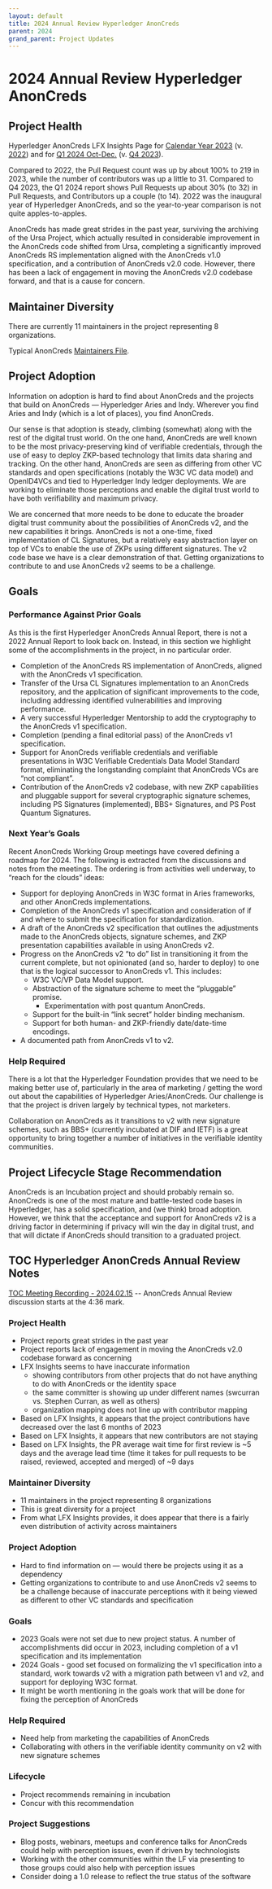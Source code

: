 ```yaml
---
layout: default
title: 2024 Annual Review Hyperledger AnonCreds
parent: 2024
grand_parent: Project Updates
---
```


# 2024 Annual Review Hyperledger AnonCreds

## Project Health

Hyperledger AnonCreds LFX Insights Page for [Calendar Year 2023](https://insights.lfx.linuxfoundation.org/foundation/hyp/overview?project=anoncreds&repository=all&dateFilters=2023-01-01%20to%202023-12-31&dateRange=2023-01-01%20to%202023-12-31&compare=PP&granularity=month&hideBots=true) (v. [2022](https://insights.lfx.linuxfoundation.org/foundation/hyp/overview?project=anoncreds&repository=all&dateFilters=2022-01-01%20to%202022-12-31&dateRange=2022-01-01%20to%202022-12-31&compare=PP&granularity=month&hideBots=true))  and for [Q1 2024 Oct-Dec.](https://insights.lfx.linuxfoundation.org/foundation/hyp/overview?project=anoncreds&repository=all&dateFilters=2023-10-01%20to%202023-12-31&dateRange=2023-10-01%20to%202023-12-31&compare=PP&granularity=month&hideBots=true) (v. [Q4 2023](https://insights.lfx.linuxfoundation.org/foundation/hyp/overview?project=anoncreds&repository=all&dateFilters=2023-07-01%20to%202023-09-30&dateRange=2023-07-01%20to%202023-09-30&compare=PP&granularity=month&hideBots=true)).

Compared to 2022, the Pull Request count was up by about 100% to 219 in 2023, while the number of contributors was up a little to 31. Compared to Q4 2023, the Q1 2024 report shows Pull Requests up about 30% (to 32) in Pull Requests, and Contributors up a couple (to 14). 2022 was the inaugural year of Hyperledger AnonCreds, and so the year-to-year comparison is not quite apples-to-apples.

AnonCreds has made great strides in the past year, surviving the archiving of the Ursa Project, which actually resulted in considerable improvement in the AnonCreds code shifted from Ursa, completing a significantly improved AnonCreds RS implementation aligned with the AnonCreds v1.0 specification, and a contribution of AnonCreds v2.0 code. However, there has been a lack of engagement in moving the AnonCreds v2.0 codebase forward, and that is a cause for concern.

## Maintainer Diversity

There are currently 11 maintainers in the project representing 8 organizations.

Typical AnonCreds [Maintainers File](https://github.com/hyperledger/anoncreds-rs/blob/main/MAINTAINERS.md).

## Project Adoption

Information on adoption is hard to find about AnonCreds and the projects that build on AnonCreds — Hyperledger Aries and Indy. Wherever you find Aries and Indy (which is a lot of places), you find AnonCreds.

Our sense is that adoption is steady, climbing (somewhat) along with the rest of the digital trust world. On the one hand, AnonCreds are well known to be the most privacy-preserving kind of verifiable credentials, through the use of easy to deploy ZKP-based technology that limits data sharing and tracking. On the other hand, AnonCreds are seen as differing from other VC standards and open specifications (notably the W3C VC data model) and OpenID4VCs and tied to Hyperledger Indy ledger deployments. We are working to eliminate those perceptions and enable the digital trust world to have both verifiability and maximum privacy.

We are concerned that more needs to be done to educate the broader digital trust community about the possibilities of AnonCreds v2, and the new capabilities it brings. AnonCreds is not a one-time, fixed implementation of CL Signatures, but a relatively easy abstraction layer on top of VCs to enable the use of ZKPs using different signatures. The v2 code base we have is a clear demonstration of that. Getting organizations to contribute to and use AnonCreds v2 seems to be a challenge.

## Goals

### Performance Against Prior Goals

As this is the first Hyperledger AnonCreds Annual Report, there is not a 2022 Annual Report to look back on. Instead, in this section we highlight some of the accomplishments in the project, in no particular order.

* Completion of the AnonCreds RS implementation of AnonCreds, aligned with the AnonCreds v1 specification.
* Transfer of the Ursa CL Signatures implementation to an AnonCreds repository, and the application of significant improvements to the code, including addressing identified vulnerabilities and improving performance.
* A very successful Hyperledger Mentorship to add the cryptography to the AnonCreds v1 specification.
* Completion (pending a final editorial pass) of the AnonCreds v1 specification.
* Support for AnonCreds verifiable credentials and verifiable presentations in W3C Verifiable Credentials Data Model Standard format, eliminating the longstanding complaint that AnonCreds VCs are “not compliant”.
* Contribution of the AnonCreds v2 codebase, with new ZKP capabilities and pluggable support for several cryptographic signature schemes, including PS Signatures (implemented), BBS+ Signatures, and PS Post Quantum Signatures.

### Next Year’s Goals

Recent AnonCreds Working Group meetings have covered defining a roadmap for 2024. The following is extracted from the discussions and notes from the meetings. The ordering is from activities well underway, to “reach for the clouds” ideas:

* Support for deploying AnonCreds in W3C format in Aries frameworks, and other AnonCreds implementations.
* Completion of the AnonCreds v1 specification and consideration of if and where to submit the specification for standardization.
* A draft of the AnonCreds v2 specification that outlines the adjustments made to the AnonCreds objects, signature schemes, and ZKP presentation capabilities available in using AnonCreds v2.
* Progress on the AnonCreds v2 “to do” list in transitioning it from the current complete, but not opinionated (and so, harder to deploy) to one that is the logical successor to AnonCreds v1. This includes:
    * W3C VC/VP Data Model support.
    * Abstraction of the signature scheme to meet the “pluggable” promise.
        * Experimentation with post quantum AnonCreds.
    * Support for the built-in “link secret” holder binding mechanism.
    * Support for both human- and ZKP-friendly date/date-time encodings.
* A documented path from AnonCreds v1 to v2.

### Help Required

There is a lot that the Hyperledger Foundation provides that we need to be making better use of, particularly in the area of marketing / getting the word out about the capabilities of Hyperledger Aries/AnonCreds. Our challenge is that the project is driven largely by technical types, not marketers.

Collaboration on AnonCreds as it transitions to v2 with new signature schemes, such as BBS+ (currently incubated at DIF and IETF) is a great opportunity to bring together a number of initiatives in the verifiable identity communities.

## Project Lifecycle Stage Recommendation

AnonCreds is an Incubation project and should probably remain so. AnonCreds is one of the most mature and battle-tested code bases in Hyperledger, has a solid specification, and (we think) broad adoption. However, we think that the acceptance and support for AnonCreds v2 is a driving factor in determining if privacy will win the day in digital trust, and that will dictate if AnonCreds should transition to a graduated project.

## TOC Hyperledger AnonCreds Annual Review Notes

[TOC Meeting Recording - 2024.02.15](https://zoom.us/rec/play/9R-g9dDkev58KyjPT7XkYJ6fltM879Tba6rdC-Loz_6pjyCjMabH5KwO8vcC-kvs_WoKp8ksD6Y8O1qG.FcT2qG1CM2RydRmp?canPlayFromShare=true&from=share_recording_detail&continueMode=true&componentName=rec-play&originRequestUrl=https%3A%2F%2Fzoom.us%2Frec%2Fshare%2FSEWW2lMg14g4kV7hsjvXFr-i5hVtJDPlUb9_BmFb2S8cA-YyP-jw3EfEx4qbk4sA.AmQb1tXouL7kdu6A) -- AnonCreds Annual Review discussion starts at the 4:36 mark.

### Project Health

* Project reports great strides in the past year
* Project reports lack of engagement in moving the AnonCreds v2.0 codebase forward as concerning
* LFX Insights seems to have inaccurate information
    * showing contributors from other projects that do not have anything to do with AnonCreds or the identity space
    * the same committer is showing up under different names (swcurran vs. Stephen Curran, as well as others)
    * organization mapping does not line up with contributor mapping
* Based on LFX Insights, it appears that the project contributions have decreased over the last 6 months of 2023
* Based on LFX Insights, it appears that new contributors are not staying
* Based on LFX Insights, the PR average wait time for first review is ~5 days and the average lead time (time it takes for pull requests to be raised, reviewed, accepted and merged) of ~9 days

### Maintainer Diversity

* 11 maintainers in the project representing 8 organizations
* This is great diversity for a project
* From what LFX Insights provides, it does appear that there is a fairly even distribution of activity across maintainers

### Project Adoption

* Hard to find information on — would there be projects using it as a dependency
* Getting organizations to contribute to and use AnonCreds v2 seems to be a challenge because of inaccurate perceptions with it being viewed as different to other VC standards and specification

### Goals

* 2023 Goals were not set due to new project status. A number of accomplishments did occur in 2023, including completion of a v1 specification and its implementation
* 2024 Goals - good set focused on formalizing the v1 specification into a standard, work towards v2 with a migration path between v1 and v2, and support for deploying W3C format.
* It might be worth mentioning in the goals work that will be done for fixing the perception of AnonCreds

### Help Required

* Need help from marketing the capabilities of AnonCreds
* Collaborating with others in the verifiable identity community on v2 with new signature schemes

### Lifecycle

* Project recommends remaining in incubation
* Concur with this recommendation

### Project Suggestions

* Blog posts, webinars, meetups and conference talks for AnonCreds could help with perception issues, even if driven by technologists 
* Working with the other communities within the LF via presenting to those groups could also help with perception issues
* Consider doing a 1.0 release to reflect the true status of the software